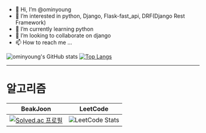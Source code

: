 - 👋 Hi, I’m @ominyoung
- 👀 I’m interested in python, Django, Flask-fast_api, DRF(Django Rest Framework)
- 🌱 I’m currently learning python
- 💞️ I’m looking to collaborate on django
- 📫 How to reach me ...

<!---
ominyoung/ominyoung is a ✨ special ✨ repository because its `README.md` (this file) appears on your GitHub profile.
You can click the Preview link to take a look at your changes.
--->
![ominyoung's GitHub stats](https://github-readme-stats.vercel.app/api?username=ominyoung&show_icons=true&theme=radical)
[![Top Langs](https://github-readme-stats.vercel.app/api/top-langs/?username=ominyoung&layout=compact&theme=radical&langs_count=8)](https://github.com/anuraghazra/github-readme-stats)
<hr>
<h1>알고리즘</h1>

| BeakJoon | LeetCode |
| ------------ | ------------- |
| [![Solved.ac 프로필](http://mazassumnida.wtf/api/v2/generate_badge?boj=ohmj0907)](https://solved.ac/ohmj0907) | ![LeetCode Stats](https://leetcard.jacoblin.cool/ominyoung?theme=unicorn&font=Heebo)  |
